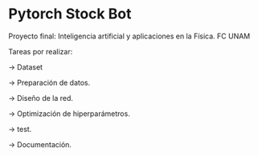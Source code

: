 # Pytorch Stock Bot
Proyecto final:  Inteligencia artificial y aplicaciones en la Física. FC UNAM

Tareas por realizar:

-> Dataset

-> Preparación de datos.

-> Diseño de la red.

-> Optimización de hiperparámetros.

-> test.

-> Documentación.
